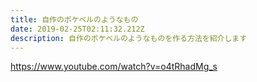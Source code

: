 ```yaml
---
title: 自作のポケベルのようなもの
date: 2019-02-25T02:11:32.212Z
description: 自作のポケベルのようなものを作る方法を紹介します
---
```

https://www.youtube.com/watch?v=o4tRhadMg_s
